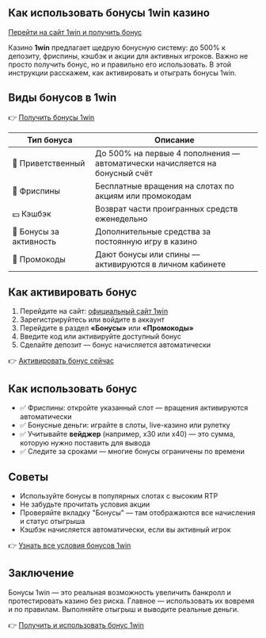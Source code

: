 ## Как использовать бонусы 1win казино  
[Перейти на сайт 1win и получить бонус](https://1wbfqv.life/casino/list?open=register&p=8khw)

Казино **1win** предлагает щедрую бонусную систему: до 500% к депозиту, фриспины, кэшбэк и акции для активных игроков. Важно не просто получить бонус, но и правильно его использовать. В этой инструкции расскажем, как активировать и отыграть бонусы 1win.

## Виды бонусов в 1win

👉 [Получить бонусы 1win](https://1wbfqv.life/casino/list?open=register&p=8khw)

| Тип бонуса            | Описание                                                                 |
|------------------------|--------------------------------------------------------------------------|
| 🎁 Приветственный     | До 500% на первые 4 пополнения — автоматически начисляется на бонусный счёт |
| 🎰 Фриспины           | Бесплатные вращения на слотах по акциям или промокодам                    |
| 💵 Кэшбэк             | Возврат части проигранных средств еженедельно                            |
| 🔁 Бонусы за активность| Дополнительные средства за постоянную игру в казино                     |
| 🎫 Промокоды          | Дают бонусы или спины — активируются в личном кабинете                   |

## Как активировать бонус

1. Перейдите на сайт: [официальный сайт 1win](https://1wbfqv.life/casino/list?open=register&p=8khw)  
2. Зарегистрируйтесь или войдите в аккаунт  
3. Перейдите в раздел **«Бонусы»** или **«Промокоды»**  
4. Введите код или активируйте доступный бонус  
5. Сделайте депозит — бонус начисляется автоматически

👉 [Активировать бонус сейчас](https://1wbfqv.life/casino/list?open=register&p=8khw)

## Как использовать бонус

- ✅ Фриспины: откройте указанный слот — вращения активируются автоматически  
- ✅ Бонусные деньги: играйте в слоты, live-казино или рулетку  
- ✅ Учитывайте **вейджер** (например, x30 или x40) — это сумма, которую нужно поставить для вывода  
- ✅ Следите за сроками — многие бонусы ограничены по времени

## Советы

- Используйте бонусы в популярных слотах с высоким RTP  
- Не забудьте прочитать условия акции  
- Проверяйте вкладку "Бонусы" — там отображаются все начисления и статус отыгрыша  
- Кэшбэк начисляется автоматически, если вы активный игрок

👉 [Узнать все условия бонусов 1win](https://1wbfqv.life/casino/list?open=register&p=8khw)

## Заключение

Бонусы 1win — это реальная возможность увеличить банкролл и протестировать казино без риска. Главное — использовать их вовремя и по правилам. Выполняйте отыгрыш и выводите реальные деньги.

👉 [Получить и использовать бонус 1win](https://1wbfqv.life/casino/list?open=register&p=8khw)
